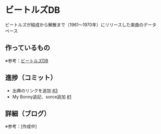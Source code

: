 # ビートルズDB

ビートルズが結成から解散まで（1961〜1970年）にリリースした楽曲のデータベース

## 作っているもの

※参考：[ビートルズDB](https://beatles-db.vercel.app/)

## 進捗（コミット）

- 出典のリンクを追加 [#3](https://github.com/ryo-i/beatles-db/issues/3)
- My Bonny追記、sorce追加 [#1](https://github.com/ryo-i/beatles-db/issues/1)

## 詳細（ブログ）

※参考：[作成中]